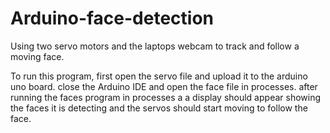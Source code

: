 # Arduino-face-detection
Using two servo motors and the laptops webcam to track and follow a moving face.

To run this program, first open the servo file and upload it to the arduino uno board. close the Arduino IDE and open the face file in processes. after running the faces program in processes a a display should appear showing the faces it is detecting and the servos should start moving to follow the face.
